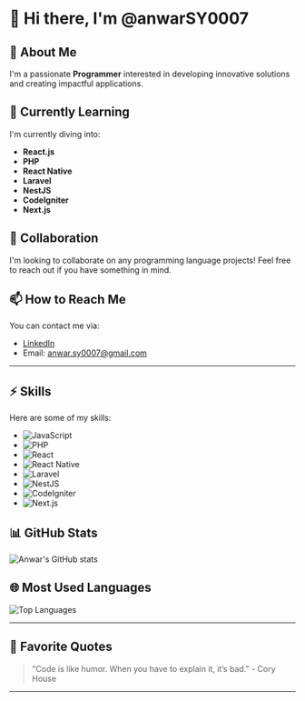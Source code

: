 # 👋 Hi there, I'm **@anwarSY0007**

## 👀 About Me
I'm a passionate **Programmer** interested in developing innovative solutions and creating impactful applications.

## 🌱 Currently Learning
I'm currently diving into:
- **React.js** 
- **PHP** 
- **React Native**
- **Laravel**
- **NestJS**
- **CodeIgniter**
- **Next.js**

## 💞️ Collaboration
I'm looking to collaborate on any programming language projects! Feel free to reach out if you have something in mind.

## 📫 How to Reach Me
You can contact me via:
- [LinkedIn](https://www.linkedin.com/in/anwar-sy/)
- Email: [anwar.sy0007@gmail.com](mailto:anwar.sy0007@gmail.com)

---

## ⚡ Skills
Here are some of my skills:
- ![JavaScript](https://img.shields.io/badge/JavaScript-100%25-brightgreen)
- ![PHP](https://img.shields.io/badge/PHP-80%25-yellow)
- ![React](https://img.shields.io/badge/React-80%25-blue)
- ![React Native](https://img.shields.io/badge/React%20Native-70%25-orange)
- ![Laravel](https://img.shields.io/badge/Laravel-70%25-red)
- ![NestJS](https://img.shields.io/badge/NestJS-70%25-blue)
- ![CodeIgniter](https://img.shields.io/badge/CodeIgniter-70%25-green)
- ![Next.js](https://img.shields.io/badge/Next.js-70%25-black)

## 📊 GitHub Stats
![Anwar's GitHub stats](https://github-readme-stats.vercel.app/api?username=anwarSY0007&show_icons=true&theme=tokyonight&count_private=true)

## 🌐 Most Used Languages
![Top Languages](https://github-readme-stats.vercel.app/api/top-langs/?username=anwarSY0007&layout=compact&theme=tokyonight)

---

## 🌟 Favorite Quotes
> "Code is like humor. When you have to explain it, it’s bad." - Cory House

---

<!---
anwarSY0007/anwarSY0007 is a ✨ special ✨ repository because its `README.md` (this file) appears on your GitHub profile.
You can click the Preview link to take a look at your changes.
--->
